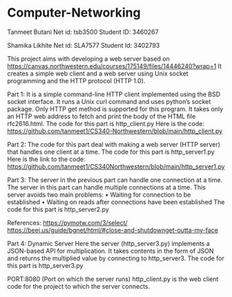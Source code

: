 # Computer-Networking
Tanmeet Butani
Net id: tsb3500
Student ID: 3460267

Shamika Likhite
Net id: SLA7577
Student Id: 3402793

This project aims with developing a web server based on https://canvas.northwestern.edu/courses/175149/files/14446240?wrap=1
It creates a simple web client and a web server using Unix socket programming and the HTTP protocol (HTTP 1.0).

Part 1: It is a simple command-line HTTP client implemented using the BSD socket interface. It runs a Unix curl command and uses python’s socket package. Only HTTP get method is supported for this program. It takes only an HTTP web address to fetch and print the body of the HTML file rfc2616.html.
The code for this part is http_client.py
Here is the code: https://github.com/tanmeet1/CS340-Northwestern/blob/main/http_client.py

Part 2: The code for this part deal with making a web server (HTTP server) that handles one client at a time.
The code for this part is http_server1.py
Here is the link to the code: https://github.com/tanmeet1/CS340Northwestern/blob/main/http_server1.py

Part 3: The server in the previous part can handle one connection at a time. The server in this part can handle multiple connections at a time.
This server avoids two main problems:
•	Waiting for connection to be established
•	Waiting on reads after connections have been established
The code for this part is http_server2.py

References: 
https://pymotw.com/3/select/
https://beej.us/guide/bgnet/html/#close-and-shutdownget-outta-my-face

Part 4: Dynamic Server
Here the server (http_server3.py) implements a JSON-based API for multiplication.
It takes contents in the form of JSON and returns the multiplied value by connecting to http_server3.
The code for this part is http_server3.py

PORT:8080 (Port on which the server runs)
http_client.py is the web client code for the project to which the server connects.
